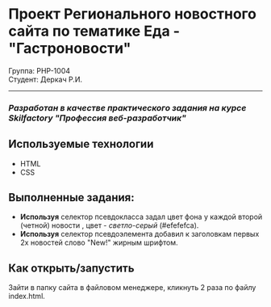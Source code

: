 # Проект Регионального новостного сайта по тематике Еда - "Гастроновости"

Группа: PHP-1004 <br>
Студент: Деркач Р.И.

---

### *Разработан в качестве практического задания на курсе Skilfactory "Профессия веб-разработчик"* <br>

## Используемые технологии

* HTML
* CSS

## Выполненные задания:

- **Используя** селектор псевдокласса задал 
цвет фона у каждой второй (четной) новости , 
цвет - *светло-серый* (#efefefca).
- **Используя** селектор псевдоэлемента 
добавил к заголовкам пeрвых 2х новостей слово 
"New!" жирным шрифтом.

## Как открыть/запустить

Зайти в папку сайта в файловом менеджере, кликнуть 2 раза по файлу index.html.